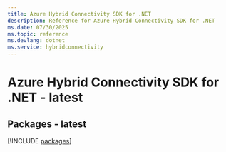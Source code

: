 ```yaml
---
title: Azure Hybrid Connectivity SDK for .NET
description: Reference for Azure Hybrid Connectivity SDK for .NET
ms.date: 07/30/2025
ms.topic: reference
ms.devlang: dotnet
ms.service: hybridconnectivity
---
```

# Azure Hybrid Connectivity SDK for .NET - latest
## Packages - latest
[!INCLUDE [packages](hybrid-connectivity-index.md)]